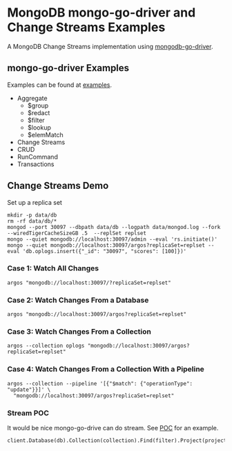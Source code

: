 # MongoDB mongo-go-driver and Change Streams Examples

A MongoDB Change Streams implementation using [mongodb-go-driver](https://github.com/mongodb/mongo-go-driver).

## mongo-go-driver Examples
Examples can be found at [examples](examples).

- Aggregate
  - $group
  - $redact
  - $filter
  - $lookup
  - $elemMatch
- Change Streams
- CRUD
- RunCommand
- Transactions

## Change Streams Demo

Set up a replica set

```
mkdir -p data/db
rm -rf data/db/*
mongod --port 30097 --dbpath data/db --logpath data/mongod.log --fork --wiredTigerCacheSizeGB .5  --replSet replset
mongo --quiet mongodb://localhost:30097/admin --eval 'rs.initiate()'
mongo --quiet mongodb://localhost:30097/argos?replicaSet=replset --eval 'db.oplogs.insert({"_id": "30097", "scores": [100]})'
```

### Case 1: Watch All Changes

```
argos "mongodb://localhost:30097/?replicaSet=replset"
```

### Case 2: Watch Changes From a Database

```
argos "mongodb://localhost:30097/argos?replicaSet=replset"
```

### Case 3: Watch Changes From a Collection

```
argos --collection oplogs "mongodb://localhost:30097/argos?replicaSet=replset"
```

### Case 4: Watch Changes From a Collection With a Pipeline

```
argos --collection --pipeline '[{"$match": {"operationType": "update"}}]' \
  "mongodb://localhost:30097/argos?replicaSet=replset"
```

### Stream POC
It would be nice mongo-go-drive can do stream.  See [POC](mongox/session_test.go) for an example.

```
client.Database(db).Collection(collection).Find(filter).Project(project).Sort(sort).Decode(&docs)
```
